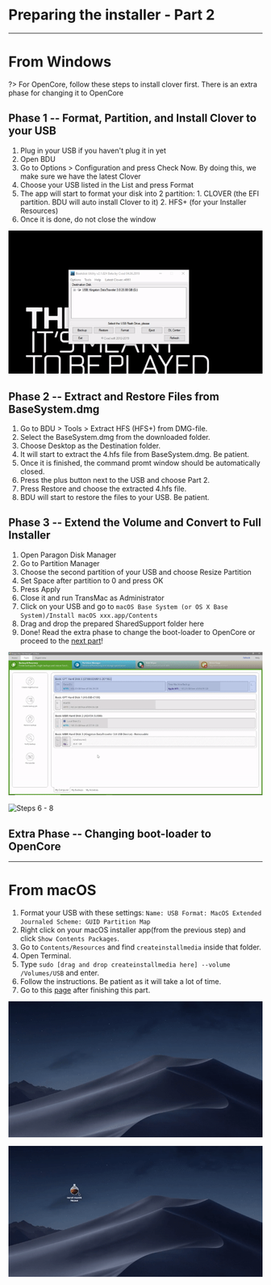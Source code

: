 # Preparing the installer - Part 2

---

# From Windows

?> For OpenCore, follow these steps to install clover first. There is an extra phase for changing it to OpenCore

## Phase 1 -- Format, Partition, and Install Clover to your USB

1. Plug in your USB if you haven't plug it in yet
2. Open BDU
3. Go to Options &gt; Configuration and press Check Now. By doing this, we make sure we have the latest Clover
4. Choose your USB listed in the List and press Format
5. The app will start to format your disk into 2 partition: 1. CLOVER \(the EFI partition. BDU will auto install Clover to it\) 2. HFS+ \(for your Installer Resources\)
6. Once it is done, do not close the window

![](../../_images/ezgif-4-b59bb851e67a.gif)

## Phase 2 -- Extract and Restore Files from BaseSystem.dmg

1. Go to BDU &gt; Tools &gt; Extract HFS \(HFS+\) from DMG-file.
2. Select the BaseSystem.dmg from the downloaded folder.
3. Choose Desktop as the Destination folder.
4. It will start to extract the 4.hfs file from BaseSystem.dmg. Be patient.
5. Once it is finished, the command promt window should be automatically closed.
6. Press the plus button next to the USB and choose Part 2.
7. Press Restore and choose the extracted 4.hfs file.
8. BDU will start to restore the files to your USB. Be patient.



## Phase 3 -- Extend the Volume and Convert to Full Installer

1. Open Paragon Disk Manager
2. Go to Partition Manager
3. Choose the second partition of your USB and choose Resize Partition
4. Set Space after partition to 0 and press OK
5. Press Apply
6. Close it and run TransMac as Administrator
7. Click on your USB and go to `macOS Base System (or OS X Base System)/Install macOS xxx.app/Contents`
8. Drag and drop the prepared SharedSupport folder here
9. Done! Read the extra phase to change the boot-loader to OpenCore or proceed to the [next part](../../clover-installtion/usb-clover/README#configuring-clover-in-windows)!

![Steps 1 - 5](../../_images/ezgif-4-3f1d85748df0.gif)

![Steps 6 - 8](../../_images/2019-06-16-22-29-_2.gif)

## Extra Phase -- Changing boot-loader to OpenCore

---

# From macOS

1. Format your USB with these settings: `Name: USB Format: MacOS Extended Journaled Scheme: GUID Partition Map`
2. Right click on your macOS installer app\(from the previous step\) and click `Show Contents Packages`.
3. Go to `Contents/Resources` and find `createinstallmedia` inside that folder.
4. Open Terminal.
5. Type `sudo [drag and drop createinstallmedia here] --volume /Volumes/USB` and enter.
6. Follow the instructions. Be patient as it will take a lot of time.
7. Go to this [page](../../clover-installtion/usb-clover/README#install-and-configuring-clover-in-macos) after finishing this part.

![Step 1](../../_images/ezgif-4-8c9decf9eb06.gif)

![Steps 2 - 6](../../_images/ezgif-4-cde07ffbd394.gif)

